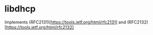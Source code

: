 # libdhcp

Implements (RFC2131)[https://tools.ietf.org/html/rfc2131] and (RFC2132)[https://tools.ietf.org/html/rfc2132]
